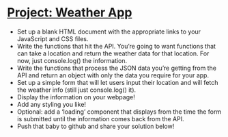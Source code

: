 # [Project: Weather App](https://www.theodinproject.com/lessons/node-path-javascript-weather-app)

- Set up a blank HTML document with the appropriate links to your JavaScript and CSS files.
- Write the functions that hit the API. You’re going to want functions that can take a location and return the weather data for that location. For now, just console.log() the information.
- Write the functions that process the JSON data you’re getting from the API and return an object with only the data you require for your app.
- Set up a simple form that will let users input their location and will fetch the weather info (still just console.log() it).
- Display the information on your webpage!
- Add any styling you like!
- Optional: add a ‘loading’ component that displays from the time the form is submitted until the information comes back from the API.
- Push that baby to github and share your solution below!
